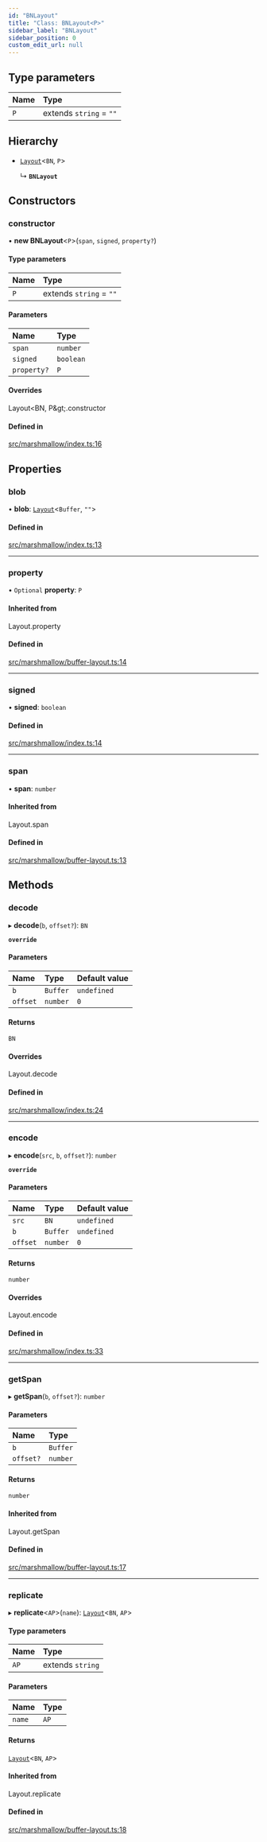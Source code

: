 ```yaml
---
id: "BNLayout"
title: "Class: BNLayout<P>"
sidebar_label: "BNLayout"
sidebar_position: 0
custom_edit_url: null
---
```


## Type parameters

| Name | Type |
| :------ | :------ |
| `P` | extends `string` = ``""`` |

## Hierarchy

- [`Layout`](../modules.md#layout)<`BN`, `P`\>

  ↳ **`BNLayout`**

## Constructors

### constructor

• **new BNLayout**<`P`\>(`span`, `signed`, `property?`)

#### Type parameters

| Name | Type |
| :------ | :------ |
| `P` | extends `string` = ``""`` |

#### Parameters

| Name | Type |
| :------ | :------ |
| `span` | `number` |
| `signed` | `boolean` |
| `property?` | `P` |

#### Overrides

Layout&lt;BN, P\&gt;.constructor

#### Defined in

[src/marshmallow/index.ts:16](https://github.com/raydium-io/raydium-sdk/blob/3d95730/src/marshmallow/index.ts#L16)

## Properties

### blob

• **blob**: [`Layout`](../modules.md#layout)<`Buffer`, ``""``\>

#### Defined in

[src/marshmallow/index.ts:13](https://github.com/raydium-io/raydium-sdk/blob/3d95730/src/marshmallow/index.ts#L13)

___

### property

• `Optional` **property**: `P`

#### Inherited from

Layout.property

#### Defined in

[src/marshmallow/buffer-layout.ts:14](https://github.com/raydium-io/raydium-sdk/blob/3d95730/src/marshmallow/buffer-layout.ts#L14)

___

### signed

• **signed**: `boolean`

#### Defined in

[src/marshmallow/index.ts:14](https://github.com/raydium-io/raydium-sdk/blob/3d95730/src/marshmallow/index.ts#L14)

___

### span

• **span**: `number`

#### Inherited from

Layout.span

#### Defined in

[src/marshmallow/buffer-layout.ts:13](https://github.com/raydium-io/raydium-sdk/blob/3d95730/src/marshmallow/buffer-layout.ts#L13)

## Methods

### decode

▸ **decode**(`b`, `offset?`): `BN`

**`override`**

#### Parameters

| Name | Type | Default value |
| :------ | :------ | :------ |
| `b` | `Buffer` | `undefined` |
| `offset` | `number` | `0` |

#### Returns

`BN`

#### Overrides

Layout.decode

#### Defined in

[src/marshmallow/index.ts:24](https://github.com/raydium-io/raydium-sdk/blob/3d95730/src/marshmallow/index.ts#L24)

___

### encode

▸ **encode**(`src`, `b`, `offset?`): `number`

**`override`**

#### Parameters

| Name | Type | Default value |
| :------ | :------ | :------ |
| `src` | `BN` | `undefined` |
| `b` | `Buffer` | `undefined` |
| `offset` | `number` | `0` |

#### Returns

`number`

#### Overrides

Layout.encode

#### Defined in

[src/marshmallow/index.ts:33](https://github.com/raydium-io/raydium-sdk/blob/3d95730/src/marshmallow/index.ts#L33)

___

### getSpan

▸ **getSpan**(`b`, `offset?`): `number`

#### Parameters

| Name | Type |
| :------ | :------ |
| `b` | `Buffer` |
| `offset?` | `number` |

#### Returns

`number`

#### Inherited from

Layout.getSpan

#### Defined in

[src/marshmallow/buffer-layout.ts:17](https://github.com/raydium-io/raydium-sdk/blob/3d95730/src/marshmallow/buffer-layout.ts#L17)

___

### replicate

▸ **replicate**<`AP`\>(`name`): [`Layout`](../modules.md#layout)<`BN`, `AP`\>

#### Type parameters

| Name | Type |
| :------ | :------ |
| `AP` | extends `string` |

#### Parameters

| Name | Type |
| :------ | :------ |
| `name` | `AP` |

#### Returns

[`Layout`](../modules.md#layout)<`BN`, `AP`\>

#### Inherited from

Layout.replicate

#### Defined in

[src/marshmallow/buffer-layout.ts:18](https://github.com/raydium-io/raydium-sdk/blob/3d95730/src/marshmallow/buffer-layout.ts#L18)
